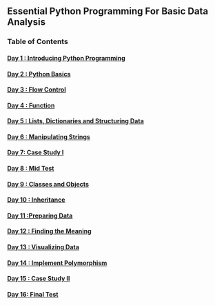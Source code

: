 ## Essential Python Programming For Basic Data Analysis

### Table of Contents

#### [Day    1 : Introducing Python Programming](./1_intro_python.ipynb)
#### [Day    2 : Python Basics](./README.md)
#### [Day    3 : Flow Control](./README.md)
#### [Day    4 : Function](./README.md)
#### [Day    5 : Lists, Dictionaries and Structuring Data ](./README.md)
#### [Day    6 : Manipulating Strings](./README.md)
#### [Day    7:  Case Study I](./README.md)
#### [Day    8 : Mid Test](./README.md)
#### [Day    9 : Classes and Objects](./README.md)
#### [Day  10 : Inheritance](./README.md)
#### [Day  11 :Preparing Data](./README.md)
#### [Day  12 : Finding the Meaning](./README.md)
#### [Day  13 : Visualizing Data](./README.md)
#### [Day  14 : Implement Polymorphism](./README.md)
#### [Day  15 : Case Study II](./README.md)
#### [Day  16:  Final Test](./README.md)
